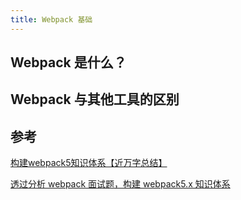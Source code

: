 ```yaml
---
title: Webpack 基础
---
```


## Webpack 是什么？



## Webpack 与其他工具的区别




## 参考

[构建webpack5知识体系【近万字总结】](https://juejin.cn/post/7062899360995999780#heading-0)

[透过分析 webpack 面试题，构建 webpack5.x 知识体系](https://juejin.cn/post/7023242274876162084#heading-2)
